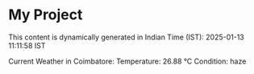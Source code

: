 # My Project

This content is dynamically generated in Indian Time (IST): 2025-01-13 11:11:58 IST


Current Weather in Coimbatore:
Temperature: 26.88 °C
Condition: haze
